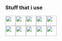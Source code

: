 ### Stuff that i use

<div style="display: flex;">
<img height="32" width="32" src="https://cdn.simpleicons.org/React" />
<img height="32" width="32" src="https://cdn.simpleicons.org/Express/white" />
<img height="32" width="32" src="https://cdn.simpleicons.org/cplusplus" />
<img height="32" width="32" src="https://cdn.simpleicons.org/JavaScript" />
<img height="32" width="32" src="https://cdn.simpleicons.org/Python" />
</div>

<div style="display: flex;">
<img height="32" width="32" src="https://cdn.simpleicons.org/VisualStudioCode" />
<img height="32" width="32" src="https://cdn.simpleicons.org/Node.js" />
<img height="32" width="32" src="https://cdn.simpleicons.org/GIT" />
<img height="32" width="32" src="https://cdn.simpleicons.org/mongodb" />
<img height="32" width="32" src="https://cdn.simpleicons.org/PowerShell" />
</div>
